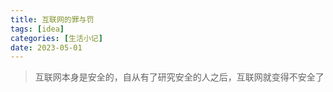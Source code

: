 ```yaml
---
title: 互联网的罪与罚
tags: [idea]
categories: [生活小记]
date: 2023-05-01
---
```


> 互联网本身是安全的，自从有了研究安全的人之后，互联网就变得不安全了
